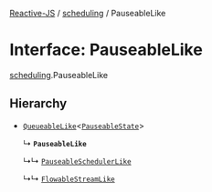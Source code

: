 [Reactive-JS](../README.md) / [scheduling](../modules/scheduling.md) / PauseableLike

# Interface: PauseableLike

[scheduling](../modules/scheduling.md).PauseableLike

## Hierarchy

- [`QueueableLike`](util.QueueableLike.md)<[`PauseableState`](../modules/scheduling.md#pauseablestate)\>

  ↳ **`PauseableLike`**

  ↳↳ [`PauseableSchedulerLike`](scheduling.PauseableSchedulerLike.md)

  ↳↳ [`FlowableStreamLike`](streaming.FlowableStreamLike.md)
